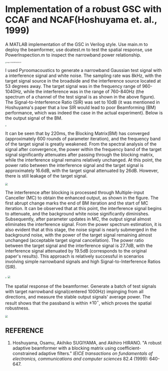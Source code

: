 # Implementation of a robust GSC with CCAF and NCAF(Hoshuyama et. al., 1999)

A MATLAB implementation of the GSC in Verilog style. Use main.m to deploy the beamformer, use doatest.m to test the spatial response, use PowerInspection.m to inspect the narrowband power relationship.

<img src="C:\Users\Lu Jizhe\AppData\Roaming\Typora\typora-user-images\image-20240818154330223.png" alt="image-20240818154330223" style="zoom:25%;" />

I used Pyroomacoustics to generate a narrowband Gaussian test signal with a interference signal and white noise. The sampling rate was 8kHz, with the target signal source in the broadside and the interference source located at 53 degrees away. The target signal was in the frequency range of 960-1040Hz, while the interference was in the range of 760-840Hz (the spectrum of a channel of the test signal is as shown in the above figure). The Signal-to-Interference Ratio (SIR) was set to 10dB (it was mentioned in Hoshuyama's paper that a low SIR would lead to poor Beamforming (BM) performance, which was indeed the case in the actual experiment). Below is the output signal of the BM.

<img src="C:\Users\Lu Jizhe\Desktop\MVDr笔记\block效果.png" style="zoom:25%;" />

It can be seen that by 220ms, the Blocking Matrix(BM) has converged (approximately 600 rounds of parameter iteration), and the frequency band of the target signal is greatly weakened. From the spectral analysis of the signal after convergence, the power within the frequency band of the target signal significantly attenuates after passing through the blocking matrix, while the interference signal remains relatively unchanged. At this point, the power ratio between the interference signal and the target signal is approximately 16.6dB, with the target signal attenuated by 26dB. However, there is still leakage of the target signal.

<img src="C:\Users\Lu Jizhe\Desktop\MVDr笔记\powerspectrum.png" style="zoom:48%;" />

The interference after blocking is processed through Multiple-input Canceller (MC) to obtain the enhanced output, as shown in the figure. The first abrupt change marks the end of BM iteration and the start of MC iteration. It can be observed that at this point, the interference signal begins to attenuate, and the background white noise significantly diminishes. Subsequently, after parameter updates in MC, the output signal almost eliminates the interference signal. From the power spectrum estimation, it is also evident that at this stage, the noise signal is nearly submerged in the background noise, with the power of the target signal remaining almost unchanged (acceptable target signal cancellation). The power ratio between the target signal and the interference signal is 27.7dB, with the interference signal attenuated by 19.5dB (corresponds to the original paper's results). This approach is relatively successful in scenarios involving simple narrowband signals and high Signal-to-Interference Ratios (SIR).

<img src="C:\Users\Lu Jizhe\Desktop\MVDr笔记\output效果.png" style="zoom: 25%;" />

<img src="C:\Users\Lu Jizhe\Desktop\MVDr笔记\outputPSpectrum.png" style="zoom:48%;" />

The spatial response of the beamformer. Generate a batch of test signals with target narrowband signal(centered 1000Hz) impinging from all directions, and measure the stable output signals' average power. The result shows that the passband is within $\pm10^\circ$, which proves the spatial robustness.

<img src="C:\Users\Lu Jizhe\Desktop\MVDr笔记\GSCbeampattern.png" style="zoom:48%;" />

## REFERENCE

1. Hoshuyama, Osamu, Akihiko SUGIYAMA, and Akihiro HIRANO. "A robust adaptive beamformer with a blocking matrix using coefficient-constrained adaptive filters." *IEICE transactions on fundamentals of electronics, communications and computer sciences* 82.4 (1999): 640-647.